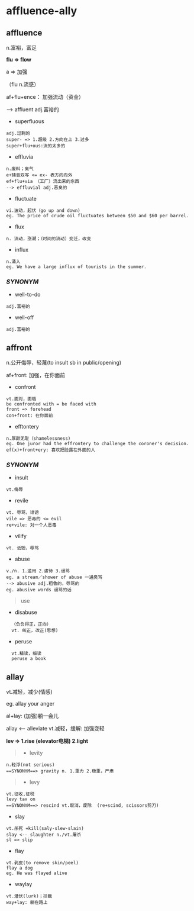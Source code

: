 # affluence-ally

## affluence

n.富裕，富足

**flu => flow**

a => 加强

（flu n.流感）

af+flu+ence： 加强流动（资金）

--> affluent adj.富裕的

- superfluous
```
adj.过剩的
super- => 1.超级 2.方向在上 3.过多
super+flu+ous:流的太多的
```
- effluvia
```
n.废料；臭气
e+辅音双写 <= ex- 表方向向外
ef+flu+via （工厂）流出来的东西
--> effluvial adj.恶臭的
```
- fluctuate
```
vi.波动，起伏（go up and down)
eg. The price of crude oil fluctuates between $50 and $60 per barrel.
```
- flux
```
n. 流动，涨潮；（时间的流动）变迁，改变
```
- influx
```
n.涌入
eg. We have a large influx of tourists in the summer.
```

### *SYNONYM*

- well-to-do
```
adj.富裕的
```
- well-off
```
adj.富裕的
```

## affront

n.公开侮辱，轻蔑(to insult sb in public/opening)

af+front: 加强，在你面前

- confront
```
vt.面对，面临
be confronted with = be faced with
front => forehead
con+front: 在你面前
```
- efftontery
```
n.厚颜无耻（shamelessness)
eg. One juror had the effrontery to challenge the coroner's decision.
ef(x)+front+ery: 喜欢把脸露在外面的人
```

### *SYNONYM*

- insult
```
vt.侮辱
```
- revile
```
vt. 辱骂，诽谤
vile => 恶毒的 <= evil
re+vile: 对一个人恶毒
```
- vilify
```
vt. 诋毁，辱骂
```
- abuse
```
v./n. 1.滥用 2.虐待 3.谩骂
eg. a stream／shower of abuse 一通臭骂
--> abusive adj.粗鲁的，辱骂的
eg. abusive words 谩骂的话
```
> use
  - disabuse
  ```
    （负负得正，正向）
    vt. 纠正，改正(思想)
  ```
  - peruse
  ```
    vt.精读，细读
    peruse a book
  ```

## allay

vt.减轻，减少(情感)

eg. allay your anger

al+lay: (加强)躺一会儿

allay <-- alleviate vt.减轻，缓解: 加强变轻

**lev => 1.rise (elevator电梯) 2.light**

> - levity
  ```
  n.轻浮(not serious)
  ==SYNONYM==> gravity n. 1.重力 2.稳重，严肃
  ```
> - levy
  ```
  vt.征收,征税
  levy tax on
  ==SYNONYM==> rescind vt.取消，废除  (re+scind, scissors剪刀)
  ```

- slay
```
vt.杀死 =kill(saly-slew-slain)
slay <-- slaughter n./vt.屠杀
sl => slip
```
- flay
```
vt.剥皮(to remove skin/peel)
flay a dog
eg. He was flayed alive
```
- waylay
```
vt.潜伏(lurk)；拦截
way+lay: 躺在路上
```
